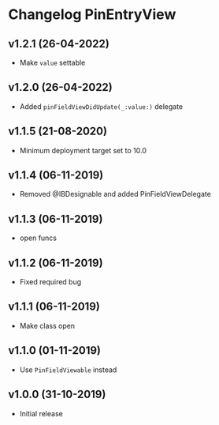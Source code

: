 # Changelog PinEntryView

## v1.2.1 (26-04-2022)
- Make `value` settable

## v1.2.0 (26-04-2022)
- Added `pinFieldViewDidUpdate(_:value:)` delegate

## v1.1.5 (21-08-2020)
- Minimum deployment target set to 10.0

## v1.1.4 (06-11-2019)
- Removed @IBDesignable and added PinFieldViewDelegate

## v1.1.3 (06-11-2019)
- open funcs

## v1.1.2 (06-11-2019)
- Fixed required bug

## v1.1.1 (06-11-2019)
- Make class open

## v1.1.0 (01-11-2019)
- Use `PinFieldViewable` instead

## v1.0.0 (31-10-2019)
- Initial release
